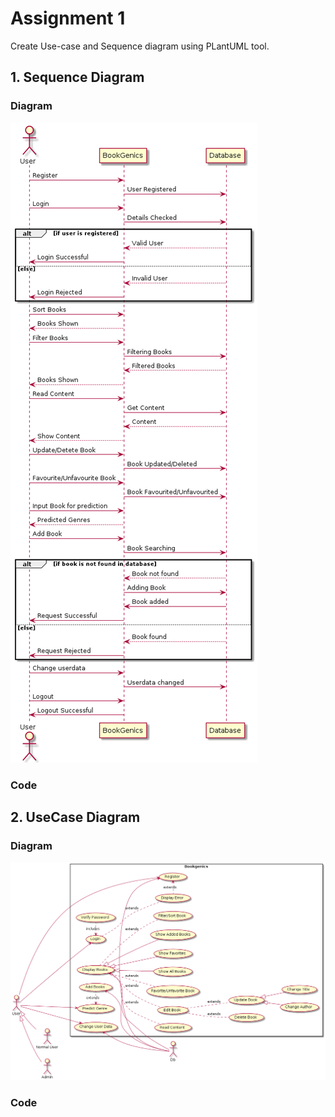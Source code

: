 # Assignment  1
Create Use-case and Sequence diagram using PLantUML tool.

## 1. Sequence Diagram
### Diagram
![Sequence Diagram](https://github.com/akshitm169/Software-Testing/blob/main/Assignment%201/Sequence.png?raw=true)

### Code

## 2. UseCase Diagram
### Diagram
![UseCase Diagram](https://raw.githubusercontent.com/akshitm169/Software-Testing/main/Assignment%201/UseCase.png)

### Code
